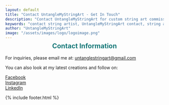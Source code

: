 ```yaml
---
layout: default
title: "Contact UntangleMyStringArt - Get In Touch"
description: "Contact UntangleMyStringArt for custom string art commissions, workshop bookings, and art parties. Phone, email, and social media contact information."
keywords: "contact string artist, UntangleMyStringArt contact, string art commission, workshop booking, art party booking, UK string art contact"
author: "UntangleMyStringArt"
image: "/assets/images/logo/logoimage.png"
---
```



<h2 style="text-align:center; color:#157878; margin-top:calc(1.5em - 40px);">Contact Information</h2>

For inquiries, please email me at: [untanglestringart@gmail.com](mailto:untanglestringart@gmail.com)

You can also look at my latest creations and follow on:



[Facebook](https://www.facebook.com/UntangleMyStringArt/)<br>
[Instagram](https://www.instagram.com/untanglemystringart/)<br>
[LinkedIn](https://www.linkedin.com/company/untanglemystringart/)

{% include footer.html %}